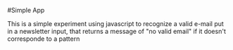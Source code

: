 #Simple App

This is a simple experiment using javascript to recognize a valid e-mail put in a newsletter input, that returns a message of "no valid email" if it doesn't corresponde to a pattern